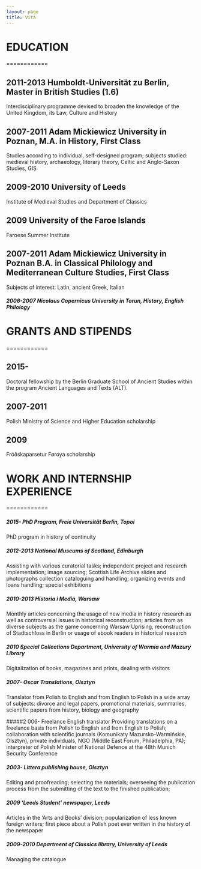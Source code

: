 ```yaml
---
layout: page
title: Vita
---
```


# EDUCATION
============

## 2011-2013	Humboldt-Universität zu Berlin, Master in British Studies (1.6)
Interdisciplinary programme devised to broaden the knowledge of the United Kingdom, its Law, Culture and History

## 2007-2011	Adam Mickiewicz University in Poznan, M.A. in History, First Class
Studies according to individual, self-designed program; subjects studied: medieval history, archaeology, literary theory, Celtic and Anglo-Saxon Studies, GIS

## 2009-2010	University of Leeds
Institute of Medieval Studies and Department of Classics

## 2009	University of the Faroe Islands
Faroese Summer Institute

## 2007-2011	Adam Mickiewicz University in Poznan B.A. in Classical Philology and Mediterranean Culture Studies, First Class
Subjects of interest: Latin, ancient Greek, Italian

##### 2006-2007	Nicolaus Copernicus University in Torun, History, English Philology

# GRANTS AND STIPENDS
============
## 2015-
Doctoral fellowship by the Berlin Graduate School of Ancient Studies within the program Ancient Languages and Texts (ALT).

## 2007-2011
Polish Ministry of Science and Higher Education scholarship

## 2009
Fróðskaparsetur Føroya scholarship

# WORK AND INTERNSHIP EXPERIENCE
============

##### 2015-		PhD Program, Freie Universität Berlin, Topoi
PhD program in history of continuity

##### 2012-2013	National Museums of Scotland, Edinburgh
Assisting with various curatorial tasks; independent project and research implementation; image sourcing; Scottish Life Archive slides and photographs collection cataloguing and handling; organizing events and loans handling; special exhibitions

##### 2010-2013	Historia i Media, Warsaw
Monthly articles concerning the usage of new media in history research as well as controversial issues in historical reconstruction; articles from as diverse subjects as the game concerning Warsaw Uprising, reconstruction of Stadtschloss in Berlin or usage of ebook readers in historical research

##### 2010	Special Collections Department, University of Warmia and Mazury Library
Digitalization of books, magazines and prints, dealing with visitors

##### 2007-	Oscar Translations, Olsztyn
Translator from Polish to English and from English to Polish in a wide array of subjects: divorce and legal papers, promotional materials, summaries, scientific papers from history, biology and geography

#####2 006-	Freelance English translator
Providing translations on a freelance basis from Polish to English and from English to Polish; collaboration with scientific journals (Komunikaty Mazursko-Warmińskie, Olsztyn), private individuals, NGO (Middle East Forum, Philadelphia, PA); interpreter of Polish Minister of National Defence at the 48th Munich Security Conference

##### 2003-	Littera publishing house, Olsztyn
Editing and proofreading; selecting the materials; overseeing the publication process from the submitting of the text to the finished publication;

##### 2009 ‘Leeds Student’ newspaper, Leeds
Articles in the ‘Arts and Books’ division; popularization of less known foreign writers; first piece about a Polish poet ever written in the history of the newspaper

##### 2009-2010	Department of Classics library, University of Leeds
Managing the catalogue
